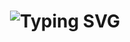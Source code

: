 <h1 align="center">
  <img src="https://readme-typing-svg.herokuapp.com?font=Fira+Code&size=40&pause=50&color=00F7FF&center=true&vCenter=true&width=400&lines=👑+Astro+Bot+en+desarrollo...🔥" alt="Typing SVG">
</h1>